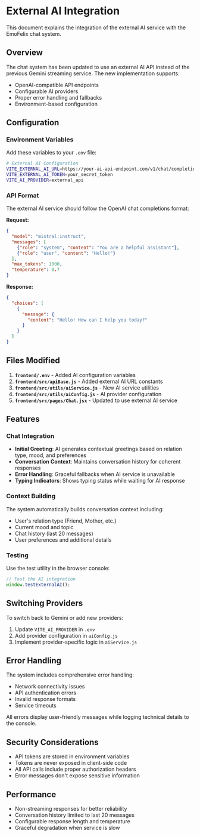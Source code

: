 # External AI Integration

This document explains the integration of the external AI service with the EmoFelix chat system.

## Overview

The chat system has been updated to use an external AI API instead of the previous Gemini streaming service. The new implementation supports:

- OpenAI-compatible API endpoints
- Configurable AI providers
- Proper error handling and fallbacks
- Environment-based configuration

## Configuration

### Environment Variables

Add these variables to your `.env` file:

```bash
# External AI Configuration
VITE_EXTERNAL_AI_URL=https://your-ai-api-endpoint.com/v1/chat/completions
VITE_EXTERNAL_AI_TOKEN=your_secret_token
VITE_AI_PROVIDER=external_api
```

### API Format

The external AI service should follow the OpenAI chat completions format:

**Request:**
```json
{
  "model": "mistral:instruct",
  "messages": [
    {"role": "system", "content": "You are a helpful assistant"},
    {"role": "user", "content": "Hello!"}
  ],
  "max_tokens": 1000,
  "temperature": 0.7
}
```

**Response:**
```json
{
  "choices": [
    {
      "message": {
        "content": "Hello! How can I help you today?"
      }
    }
  ]
}
```

## Files Modified

1. **`frontend/.env`** - Added AI configuration variables
2. **`frontend/src/apiBase.js`** - Added external AI URL constants
3. **`frontend/src/utils/aiService.js`** - New AI service utilities
4. **`frontend/src/utils/aiConfig.js`** - AI provider configuration
5. **`frontend/src/pages/Chat.jsx`** - Updated to use external AI service

## Features

### Chat Integration

- **Initial Greeting**: AI generates contextual greetings based on relation type, mood, and preferences
- **Conversation Context**: Maintains conversation history for coherent responses
- **Error Handling**: Graceful fallbacks when AI service is unavailable
- **Typing Indicators**: Shows typing status while waiting for AI response

### Context Building

The system automatically builds conversation context including:
- User's relation type (Friend, Mother, etc.)
- Current mood and topic
- Chat history (last 20 messages)
- User preferences and additional details

### Testing

Use the test utility in the browser console:

```javascript
// Test the AI integration
window.testExternalAI();
```

## Switching Providers

To switch back to Gemini or add new providers:

1. Update `VITE_AI_PROVIDER` in `.env`
2. Add provider configuration in `aiConfig.js`
3. Implement provider-specific logic in `aiService.js`

## Error Handling

The system includes comprehensive error handling:

- Network connectivity issues
- API authentication errors
- Invalid response formats
- Service timeouts

All errors display user-friendly messages while logging technical details to the console.

## Security Considerations

- API tokens are stored in environment variables
- Tokens are never exposed in client-side code
- All API calls include proper authorization headers
- Error messages don't expose sensitive information

## Performance

- Non-streaming responses for better reliability
- Conversation history limited to last 20 messages
- Configurable response length and temperature
- Graceful degradation when service is slow
